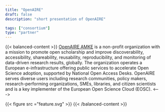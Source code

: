 ```yaml
---
title: "OpenAIRE"
draft: false
description: "short presentation of OpenAIRE"

tags: ["consortium"]
type: "partner" 
---
```


{{< balanced-content >}}
[OpenAIRE AMKE](https://www.openaire.eu) is a non-profit organization with a mission to promote open scholarship and improve discoverability, accessibility, shareability, reusability, reproducibility, and monitoring of data-driven research results, globally. The organization operates a European e-infrastructure offering public services to accelerate Open Science adoption, supported by National Open Access Desks. OpenAIRE serves diverse users including research communities, policy makers, research-performing organizations, SMEs, libraries, and citizen scientists and is a key implementer of the European Open Science Cloud (EOSC).
<--->

{{< figure src ="feature.svg" >}}
{{< /balanced-content >}}